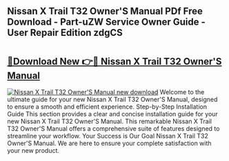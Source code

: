 ## Nissan X Trail T32 Owner'S Manual PDf Free Download - Part-uZW Service Owner Guide - User Repair Edition zdgCS

# <h2><a href="http://cf17374.oget.top/?id=Nissan+X+Trail+T32+Owner%27S+Manual">🔗Download New 👉🔴 Nissan X Trail T32 Owner'S Manual</a></h2>

[![Nissan X Trail T32 Owner'S Manual new download](https://i.imgur.com/5g1atiW.png)](http://cf17374.oget.top/?id=Nissan+X+Trail+T32+Owner%27S+Manual)
Welcome to the ultimate guide for your new Nissan X Trail T32 Owner'S Manual, designed to ensure a smooth and efficient experience. Step-by-Step Installation Guide This section provides a clear and concise installation guide for your new Nissan X Trail T32 Owner'S Manual. This remarkable Nissan X Trail T32 Owner'S Manual offers a comprehensive suite of features designed to streamline your workflow. Your Success is Our Goal Nissan X Trail T32 Owner'S Manual. We are here to ensure your complete satisfaction with your new product.
